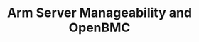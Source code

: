 ---
categories:
- bkk19
description: Arm launched the ServerReady program at TechCon18. In addition to the
  SBSA and SBBR that constitute the ServerReady specifications, Arm Server Advisory
  Committee is also working on the SBMG document that addresses the server manageability.
  This presentation focuses on the updates in this area. It is also a call for action
  to the Linaro community to participate in the development of the SBMG and enhance
  the OpenBMC project as its reference implementation. SBMG is one of the main focus
  areas of development in the ServerReady program for 2019.<br />
image:
  featured: 'true'
  path: /assets/images/featured-images/bkk19/BKK19-109.png
session_attendee_num: '16'
session_id: BKK19-109
session_room: 'Keynote Room (World Ballroom BC) '
session_slot:
  end_time: '2019-04-01 15:25:00'
  start_time: '2019-04-01 15:00:00'
session_speakers:
- speaker_bio: Dong Wei is a senior director and lead architect, distinguished engineer
    at Arm. He is responsible for the ServerReady certification program and the related
    SBSA, SBBR, EBBR and SBMG standards. He is the Vice President (Chief Executive)
    of the UEFI Forum, co-chair its ACPI Spec Working Group and chair its UEFI Test
    Working Group. He chairs the PCI Firmware Working Group at the PCI SIG. He is
    also the vice-chair of the Software Working Group at the CCIX Consortium. He represents
    Arm at DMTF and OCP. Before joining Arm in 2016, he was a VP and Fellow at HP
    responsible for the system architecture definitions for PA-RISC, Itanium, x86,
    and RISC-V systems, and cofounded the UEFI technology with Intel.
  speaker_company: Arm
  speaker_image: /assets/images/speakers/bkk19/dong-wei.jpg
  speaker_location: ''
  speaker_name: Dong Wei
  speaker_position: Sr Director
  speaker_username: dong.wei1
- speaker_bio: ''
  speaker_company: Arm
  speaker_image: /assets/images/speakers/placeholder.jpg
  speaker_location: ''
  speaker_name: Dong Wei
  speaker_position: Sr Director and Lead Architect
  speaker_username: dong.wei2
session_track: Data Center
tag: session
tags:
- IoT and Embedded
- Security
title: Arm Server Manageability and OpenBMC
---